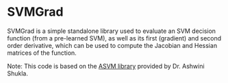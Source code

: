 # SVMGrad
SVMGrad is a simple standalone library used to evaluate an SVM decision function (from a pre-learned SVM), as well as its first (gradient) and second order derivative, which can be used to compute the Jacobian and Hessian matrices of the function.

Note: This code is based on the [ASVM library](https://github.com/epfl-lasa/A-SVM) provided by Dr. Ashwini Shukla.
